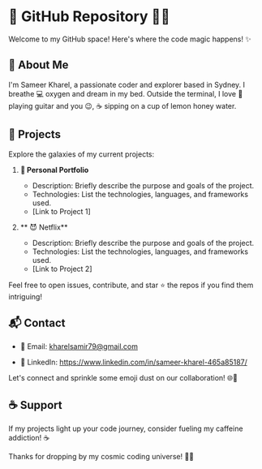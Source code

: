 # 👋 GitHub Repository 👨‍💻

Welcome to my GitHub space! Here's where the code magic happens! ✨

## 🚀 About Me

I'm Sameer Kharel, a passionate coder and explorer based in Sydney. I breathe 💻 oxygen and dream in my bed. Outside the terminal, I love 🎸 playing guitar and you 😉, ☕ sipping on a cup of lemon honey water.

## 🌟 Projects

Explore the galaxies of my current projects:

1. **🚀 Personal Portfolio**
   - Description: Briefly describe the purpose and goals of the project.
   - Technologies: List the technologies, languages, and frameworks used.
   - [Link to Project 1]

2. ** 😈 Netflix**
   - Description: Briefly describe the purpose and goals of the project.
   - Technologies: List the technologies, languages, and frameworks used.
   - [Link to Project 2]

Feel free to open issues, contribute, and star ⭐ the repos if you find them intriguing!

## 📬 Contact

- 📧 Email: kharelsamir79@gmail.com  
  
- 🔗 LinkedIn: https://www.linkedin.com/in/sameer-kharel-465a85187/

Let's connect and sprinkle some emoji dust on our collaboration! 🌐💬

## ☕ Support

If my projects light up your code journey, consider fueling my caffeine addiction! ☕️

Thanks for dropping by my cosmic coding universe! 🚀✨

